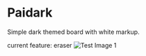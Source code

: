 # Paidark

Simple dark themed board with white markup.

current feature:
    eraser
![Test Image 1](master/sample/sample.png)

